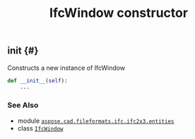 ﻿---
title: IfcWindow constructor
second_title: Aspose.CAD for Python via .NET API References
description: 
type: docs
weight: 10
url: /python-net/aspose.cad.fileformats.ifc.ifc2x3.entities/ifcwindow/__init__/
is_root: false
---

## __init__ {#}

Constructs a new instance of IfcWindow



```python
def __init__(self):
    ...
```





### See Also
* module [`aspose.cad.fileformats.ifc.ifc2x3.entities`](../../)
* class [`IfcWindow`](/cad/python-net/aspose.cad.fileformats.ifc.ifc2x3.entities/ifcwindow)

